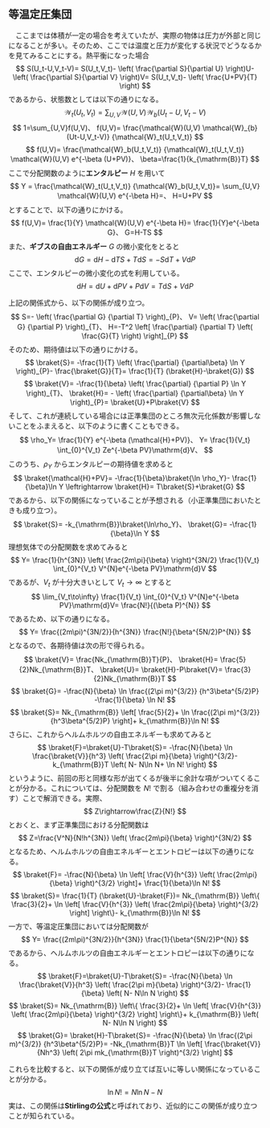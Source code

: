 
## 等温定圧集団

　ここまでは体積が一定の場合を考えていたが、実際の物体は圧力が外部と同じになることが多い。そのため、ここでは温度と圧力が変化する状況でどうなるかを見てみることにする。熱平衡になった場合
$$
    S(U_t-U,V_t-V)=
    S(U_t,V_t)-
    \left(
        \frac{\partial S}{\partial U}
    \right)U-
    \left(
        \frac{\partial S}{\partial V}
    \right)V=
    S(U_t,V_t)-
    \left(
    \frac{U+PV}{T}
    \right)
$$
であるから、状態数としては以下の通りになる。
$$
    \mathcal{W}_t(U_t,V_t)=
    \sum_{U,V}
    \mathcal{W}(U,V)
    \mathcal{W}_{b}(U_t-U,V_t-V)
$$
$$
    1=\sum_{U,V}f(U,V)、
    f(U,V)=
    \frac{\mathcal{W}(U,V)
    \mathcal{W}_{b}(Ut-U,V_t-V)}
    {\mathcal{W}_t(U_t,V_t)}
$$
$$
    f(U,V)=
    \frac{\mathcal{W}_b(U_t,V_t)}
    {\mathcal{W}_t(U_t,V_t)}
    \mathcal{W}(U,V)
    e^{-\beta (U+PV)}、
    \beta=\frac{1}{k_{\mathrm{B}}T}
$$
ここで分配関数のように**エンタルピー** $H$ を用いて
$$
    Y =
    \frac{\mathcal{W}_t(U_t,V_t)}
    {\mathcal{W}_b(U_t,V_t)}=
    \sum_{U,V}
    \mathcal{W}(U,V)
    e^{-\beta H}=、
    H=U+PV
$$
とすることで、以下の通りにかける。
$$
    f(U,V)=
    \frac{1}{Y}
    \mathcal{W}(U,V)
    e^{-\beta H}=
    \frac{1}{Y}e^{-\beta G}、
    G=H-TS
$$
また、**ギブスの自由エネルギー** $G$ の微小変化をとると
$$
    \mathrm{d}G=
    \mathrm{d}H-
    \mathrm{d}TS+T\mathrm{d}S=
    -S\mathrm{d}T+V\mathrm{d}P
$$
ここで、エンタルピーの微小変化の式を利用している。
$$
    \mathrm{d}H=
    \mathrm{d}U+
    \mathrm{d}PV+P\mathrm{d}V=
    T\mathrm{d}S+V\mathrm{d}P
$$

上記の関係式から、以下の関係が成り立つ。
$$
    S=-
    \left(
        \frac{\partial G}
        {\partial T}
    \right)_{P}、
    V=
    \left(
        \frac{\partial G}
        {\partial P}
    \right)_{T}、
    H=-T^2
    \left[
        \frac{\partial}
        {\partial T}
        \left(
            \frac{G}{T}
        \right)
    \right]_{P}
$$
そのため、期待値は以下の通りにかける。
$$
    \braket{S}=
    -\frac{1}{T}
    \left(
        \frac{\partial}
        {\partial\beta}
        \ln Y
    \right)_{P}-
    \frac{\braket{G}}{T}=
    \frac{1}{T}
    (\braket{H}-\braket{G})
$$
$$
    \braket{V}=
    -\frac{1}{\beta}
    \left(
        \frac{\partial}
        {\partial P}
        \ln Y
    \right)_{T}、
    \braket{H}=
    -
    \left(
        \frac{\partial}
        {\partial\beta}
        \ln Y
    \right)_{P}=
    \braket{U}+P\braket{V}
$$
そして、これが連続している場合には正準集団のところ無次元化係数が影響しないことをふまえると、以下のように書くこともできる。
$$
    \rho_Y=
    \frac{1}{Y}
    e^{-\beta (\mathcal{H}+PV)}、
    Y=
    \frac{1}{V_t}
    \int_{0}^{V_t}
    Ze^{-\beta PV}\mathrm{d}V、
$$
このうち、$\rho_Y$ からエンタルピーの期待値を求めると
$$
    \braket{\mathcal{H}+PV}=
    -\frac{1}{\beta}\braket{\ln \rho_Y}-
    \frac{1}{\beta}\ln Y
    \leftrightarrow
    \braket{H}=
    T\braket{S}+\braket{G}
$$
であるから、以下の関係になっていることが予想される（小正準集団においたときも成り立つ）。
$$
    \braket{S}=
    -k_{\mathrm{B}}\braket{\ln\rho_Y}、
    \braket{G}=
    -\frac{1}{\beta}\ln Y
$$
理想気体での分配関数を求めてみると
$$
    Y=
    \frac{1}{h^{3N}}
    \left(
        \frac{2m\pi}{\beta}
    \right)^{3N/2}
    \frac{1}{V_t}
    \int_{0}^{V_t}
    V^{N}e^{-\beta PV}\mathrm{d}V
$$
であるが、$V_t$ が十分大きいとして $V_t\to\infty$ とすると
$$
    \lim_{V_t\to\infty}
    \frac{1}{V_t}
    \int_{0}^{V_t}
    V^{N}e^{-\beta PV}\mathrm{d}V=
    \frac{N!}{(\beta P)^{N}}
$$
であるため、以下の通りになる。
$$
    Y=
    \frac{(2m\pi)^{3N/2}}{h^{3N}}
    \frac{N!}{\beta^{5N/2}P^{N}}
$$
となるので、各期待値は次の形で得られる。
$$
    \braket{V}=
    \frac{Nk_{\mathrm{B}}T}{P}、
    \braket{H}=
    \frac{5}{2}Nk_{\mathrm{B}}T、
    \braket{U}=
    \braket{H}-P\braket{V}=
    \frac{3}{2}Nk_{\mathrm{B}}T
$$
$$
    \braket{G}=
    -\frac{N}{\beta}
    \ln
    \frac{(2\pi m)^{3/2}}
    {h^3\beta^{5/2}P}
    -\frac{1}{\beta}
    \ln N!
$$
$$
    \braket{S}=
    Nk_{\mathrm{B}}
    \left[
        \frac{5}{2}+
        \ln
        \frac{(2\pi m)^{3/2}}
        {h^3\beta^{5/2}P}
    \right]+
    k_{\mathrm{B}}\ln N!
$$
さらに、これからヘルムホルツの自由エネルギーも求めてみると
$$
    \braket{F}=\braket{U}-T\braket{S}=
    -\frac{N}{\beta}
    \ln
    \frac{\braket{V}}{h^3}
    \left(
            \frac{2\pi m}{\beta}
    \right)^{3/2}-
    k_{\mathrm{B}}T
    \left(
        N-
        N\ln N+
        \ln N!
    \right)
$$
というように、前回の形と同様な形が出てくるが後半に余計な項がついてくることが分かる。これについては、分配関数を $N!$ で割る（組み合わせの重複分を消す）ことで解消できる。実際、
$$
    Z\rightarrow\frac{Z}{N!}
$$ 
とおくと、まず正準集団における分配関数は
$$
    Z=\frac{V^N}{N!h^{3N}}
    \left(
        \frac{2m\pi}{\beta}
    \right)^{3N/2}
$$
となるため、ヘルムホルツの自由エネルギーとエントロピーは以下の通りになる。
$$
    \braket{F}=
    -\frac{N}{\beta}
    \ln
    \left[
        \frac{V}{h^{3}}
        \left(
           \frac{2m\pi}{\beta}
        \right)^{3/2}
    \right]+
    \frac{1}{\beta}\ln N!
$$
$$
    \braket{S}=
    \frac{1}{T}
    (\braket{U}-\braket{F})=
    Nk_{\mathrm{B}}
    \left\{
        \frac{3}{2}+
        \ln
        \left[
            \frac{V}{h^{3}}
            \left(
            \frac{2m\pi}{\beta}
            \right)^{3/2}
        \right]
    \right\}-
    k_{\mathrm{B}}\ln N!
$$
一方で、等温定圧集団においては分配関数が
$$
    Y=
    \frac{(2m\pi)^{3N/2}}{h^{3N}}
    \frac{1}{\beta^{5N/2}P^{N}}
$$
であるから、ヘルムホルツの自由エネルギーとエントロピーは以下の通りになる。
$$
    \braket{F}=\braket{U}-T\braket{S}=
    -\frac{N}{\beta}
    \ln
    \frac{\braket{V}}{h^3}
    \left(
            \frac{2\pi m}{\beta}
    \right)^{3/2}-
    \frac{1}{\beta}
    \left(
        N-
        N\ln N
    \right)
$$
$$
    \braket{S}=
    Nk_{\mathrm{B}}
    \left\{
        \frac{3}{2}+
        \ln
        \left[
            \frac{V}{h^{3}}
            \left(
            \frac{2m\pi}{\beta}
            \right)^{3/2}
        \right]
    \right\}+
    k_{\mathrm{B}}
    \left(
        N-
        N\ln N
    \right)
$$
$$
    \braket{G}=
    \braket{H}-T\braket{S}=
    -\frac{N}{\beta}
    \ln
    \frac{(2\pi m)^{3/2}}
    {h^3\beta^{5/2}P}=
    -Nk_{\mathrm{B}}T
    \ln
    \left[
    \frac{\braket{V}}{Nh^3}
    \left(
        2\pi mk_{\mathrm{B}}T
    \right)^{3/2}
    \right]
$$

これらを比較すると、以下の関係が成り立てば互いに等しい関係になっていることが分かる。
$$
    \ln N!=N\ln N-N
$$
実は、この関係は**Stirlingの公式**と呼ばれており、近似的にこの関係が成り立つことが知られている。